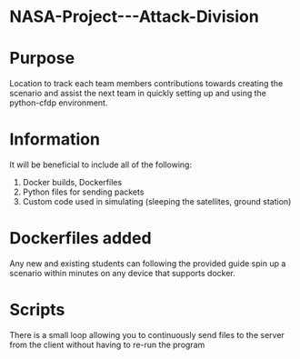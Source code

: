 # NASA-Project---Attack-Division

# Purpose
Location to track each team members contributions towards creating the scenario and assist the next team in quickly setting up and using the python-cfdp environment.

# Information
It will be beneficial to include all of the following: 
1. Docker builds, Dockerfiles
2. Python files for sending packets
3. Custom code used in simulating (sleeping the satellites, ground station)  

# Dockerfiles added
Any new and existing students can following the provided guide spin up a scenario within minutes on any device that supports docker.

# Scripts
There is a small loop allowing you to continuously send files to the server from the client without having to re-run the program
